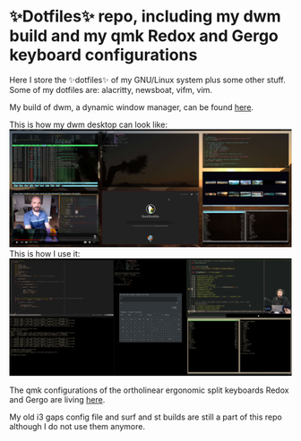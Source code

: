 <!Dit is de ~/README.md file voor mijn dotfile bare Github repo/>
# :sparkles:Dotfiles:sparkles: repo, including my dwm build and my qmk Redox and Gergo keyboard configurations
Here I store the :sparkles:dotfiles:sparkles: of my GNU/Linux system plus some 
other stuff. Some of my dotfiles are: alacritty, newsboat, vifm, vim.

My build of dwm, a dynamic window manager, can be found [here](https://github.com/Prutserdt/dotfiles/tree/master/.config/suckless/dwm). 

This is how my dwm desktop can look like:
![full rice](dwm.jpg)
This is how I use it:
![productivity](dwm2.jpg)

The qmk configurations of the ortholinear ergonomic split keyboards Redox and Gergo are living [here](https://github.com/Prutserdt/dotfiles/tree/master/Stack/qmk_configurations).

My old i3 gaps config file and surf and st builds are still a part of this repo 
although I do not use them anymore.
